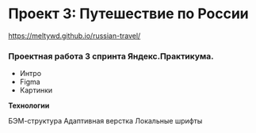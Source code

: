 # Проект 3: Путешествие по России
https://meltywd.github.io/russian-travel/

### Проектная работа 3 спринта Яндекс.Практикума.
* Интро
* Figma
* Картинки

**Технологии**

БЭМ-структура
Адаптивная верстка
Локальные шрифты